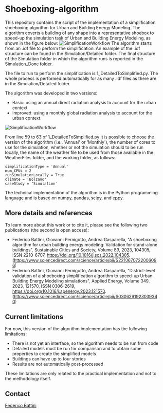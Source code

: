 # Shoeboxing-algorithm
This repository contains the script of the implementation of a simplification shoeboxing algorithm for Urban and Building Energy Modeling. The algorithm coverts a building of any shape into a representative shoebox to speed-up the simulation task of Urban and Building Energy Modeling, as shown in the figure below:
![SimplificationWorkflow](https://github.com/fbattini/Shoeboxing-algorithm/assets/71373172/7134c6ea-a882-4be8-8794-db37d2a836d1)
The algorithm starts from an .idf file to perform the simplification. An example of the .idf structure can be found in the Simulation/Detailed folder. The final structure of the Simulation folder in which the algorithm runs is reported in the Simulation_Done folder.

The file to run to perform the simplification is 1_DetailedToSimplified.py. The whole process is performed automatically for as many .idf files as there are in the Simulation/Detailed folder.

The algorithm was developed in two versions:
- Basic: using an annual direct radiation analysis to account for the urban context
- Improved: using a monthly global radiation analysis to account for the urban context

![SimplificationWorkflow](https://github.com/fbattini/Shoeboxing-algorithm/assets/71373172/eaa20860-7743-4514-a21f-efe961edf24a)

From line 59 to 63 of 1_DetailedToSimplified.py it is possible to choose the version of the algorithm (i.e., 'Annual' or 'Monthly'), the number of cores to use for the simulation, whether or not the simulation should to be run locally, the name of the weather file to be used from those available in the WeatherFiles folder, and the working folder, as follows:
```
simplificationType = 'Annual'
num_CPUs = 2
runSimulationLocally = True
climate = 'Bolzano'
caseStudy = 'Simulation'
```

The technical implementation of the algorithm is in the Python programming language and is based on numpy, pandas, scipy, and eppy.
## More details and references
To learn more about this work or to cite it, please see the following two publications (the second is open access):
- Federico Battini, Giovanni Pernigotto, Andrea Gasparella, "A shoeboxing algorithm for urban building energy modeling: Validation for stand-alone buildings", Sustainable Cities and Society, Volume 89, 2023, 104305, ISSN 2210-6707, https://doi.org/10.1016/j.scs.2022.104305. (https://www.sciencedirect.com/science/article/pii/S2210670722006096)
- Federico Battini, Giovanni Pernigotto, Andrea Gasparella, "District-level validation of a shoeboxing simplification algorithm to speed-up Urban Building Energy Modeling simulations", Applied Energy, Volume 349, 2023, 121570, ISSN 0306-2619, https://doi.org/10.1016/j.apenergy.2023.121570. (https://www.sciencedirect.com/science/article/pii/S0306261923009340)
## Current limitations
For now, this version of the algorithm implementation has the following limitations:
- There is not yet an interface, so the algorithm needs to be run from code
- Detailed models must be run for comparison and to obtain some properties to create the simplified models
- Buildings can have up to four stories
- Results are not automatically post-processed

These limitations are only related to the practical implementation and not to the methodology itself.
## Contact
[Federico Battini](https://www.linkedin.com/in/federico-battini/)
